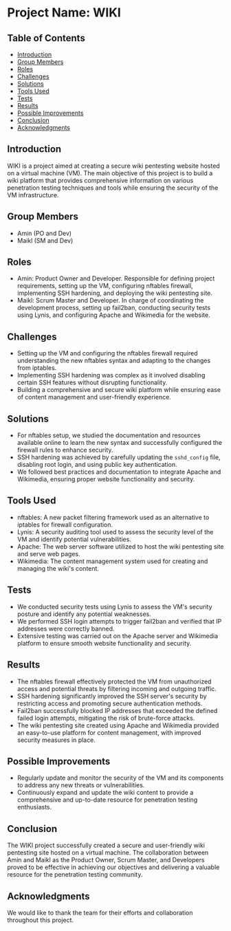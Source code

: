# Project Name: WIKI

## Table of Contents
- [Introduction](#introduction)
- [Group Members](#group-members)
- [Roles](#roles)
- [Challenges](#challenges)
- [Solutions](#solutions)
- [Tools Used](#tools-used)
- [Tests](#tests)
- [Results](#results)
- [Possible Improvements](#possible-improvements)
- [Conclusion](#conclusion)
- [Acknowledgments](#acknowledgments)

## Introduction
WIKI is a project aimed at creating a secure wiki pentesting website hosted on a virtual machine (VM). The main objective of this project is to build a wiki platform that provides comprehensive information on various penetration testing techniques and tools while ensuring the security of the VM infrastructure.

## Group Members
- Amin (PO and Dev)
- Maikl (SM and Dev)

## Roles
- Amin: Product Owner and Developer. Responsible for defining project requirements, setting up the VM, configuring nftables firewall, implementing SSH hardening, and deploying the wiki pentesting site.
- Maikl: Scrum Master and Developer. In charge of coordinating the development process, setting up fail2ban, conducting security tests using Lynis, and configuring Apache and Wikimedia for the website.

## Challenges
- Setting up the VM and configuring the nftables firewall required understanding the new nftables syntax and adapting to the changes from iptables.
- Implementing SSH hardening was complex as it involved disabling certain SSH features without disrupting functionality.
- Building a comprehensive and secure wiki platform while ensuring ease of content management and user-friendly experience.

## Solutions
- For nftables setup, we studied the documentation and resources available online to learn the new syntax and successfully configured the firewall rules to enhance security.
- SSH hardening was achieved by carefully updating the `sshd_config` file, disabling root login, and using public key authentication.
- We followed best practices and documentation to integrate Apache and Wikimedia, ensuring proper website functionality and security.

## Tools Used
- nftables: A new packet filtering framework used as an alternative to iptables for firewall configuration.
- Lynis: A security auditing tool used to assess the security level of the VM and identify potential vulnerabilities.
- Apache: The web server software utilized to host the wiki pentesting site and serve web pages.
- Wikimedia: The content management system used for creating and managing the wiki's content.

## Tests
- We conducted security tests using Lynis to assess the VM's security posture and identify any potential weaknesses.
- We performed SSH login attempts to trigger fail2ban and verified that IP addresses were correctly banned.
- Extensive testing was carried out on the Apache server and Wikimedia platform to ensure smooth website functionality and security.

## Results
- The nftables firewall effectively protected the VM from unauthorized access and potential threats by filtering incoming and outgoing traffic.
- SSH hardening significantly improved the SSH server's security by restricting access and promoting secure authentication methods.
- Fail2ban successfully blocked IP addresses that exceeded the defined failed login attempts, mitigating the risk of brute-force attacks.
- The wiki pentesting site created using Apache and Wikimedia provided an easy-to-use platform for content management, with improved security measures in place.

## Possible Improvements
- Regularly update and monitor the security of the VM and its components to address any new threats or vulnerabilities.
- Continuously expand and update the wiki content to provide a comprehensive and up-to-date resource for penetration testing enthusiasts.

## Conclusion
The WIKI project successfully created a secure and user-friendly wiki pentesting site hosted on a virtual machine. The collaboration between Amin and Maikl as the Product Owner, Scrum Master, and Developers proved to be effective in achieving our objectives and delivering a valuable resource for the penetration testing community.

## Acknowledgments
We would like to thank the team for their efforts and collaboration throughout this project.
